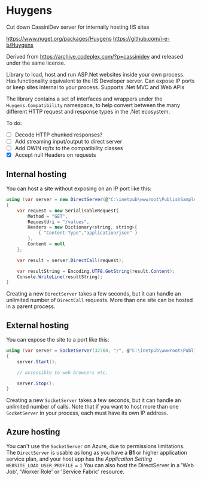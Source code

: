 ﻿# Huygens
Cut down CassiniDev server for internally hosting IIS sites

https://www.nuget.org/packages/Huygens
https://github.com/i-e-b/Huygens

Derived from https://archive.codeplex.com/?p=cassinidev and released under the same license.

Library to load, host and run ASP.Net websites inside your own process.
Has functionality equivalent to the IIS Developer server.
Can expose IP ports or keep sites internal to your process.
Supports .Net MVC and Web APIs

The library contains a set of interfaces and wrappers under the `Huygens.Compatibility` namespace, to help
convert between the many different HTTP request and response types in the .Net ecosystem.

To do:

* [ ] Decode HTTP chunked responses?
* [ ] Add streaming input/output to direct server
* [ ] Add OWIN rq/tx to the compatibility classes
* [x] Accept null Headers on requests

## Internal hosting

You can host a site without exposing on an IP port like this:

```csharp
using (var server = new DirectServer(@"C:\inetpub\wwwroot\PublishSample")) // a published site
{
    var request = new SerialisableRequest{
        Method = "GET",
        RequestUri = "/values",
        Headers = new Dictionary˂string, string˃{
            { "Content-Type","application/json" }
        },
        Content = null
    };

    var result = server.DirectCall(request);

    var resultString = Encoding.UTF8.GetString(result.Content);
    Console.WriteLine(resultString);
}
```

Creating a new `DirectServer` takes a few seconds, but it can handle an unlimited number of `DirectCall` requests.
More than one site can be hosted in a parent process.

## External hosting

You can expose the site to a port like this:

```csharp
using (var server = SocketServer(32768, "/", @"C:\inetpub\wwwroot\PublishSample"))
{
    server.Start();

    // accessible to web browsers etc.

    server.Stop();
}
```

Creating a new `SocketServer` takes a few seconds, but it can handle an unlimited number of calls.
Note that if you want to host more than one `SocketServer` in your process, each must have its own IP address.

## Azure hosting

You can't use the `SocketServer` on Azure, due to permissions limitations. The `DirectServer` is usable as long as you have a **B1** or higher application service plan, and your host app has the *Application Setting* `WEBSITE_LOAD_USER_PROFILE` = `1`
You can also host the DirectServer in a 'Web Job', 'Worker Role' or 'Service Fabric' resource.
